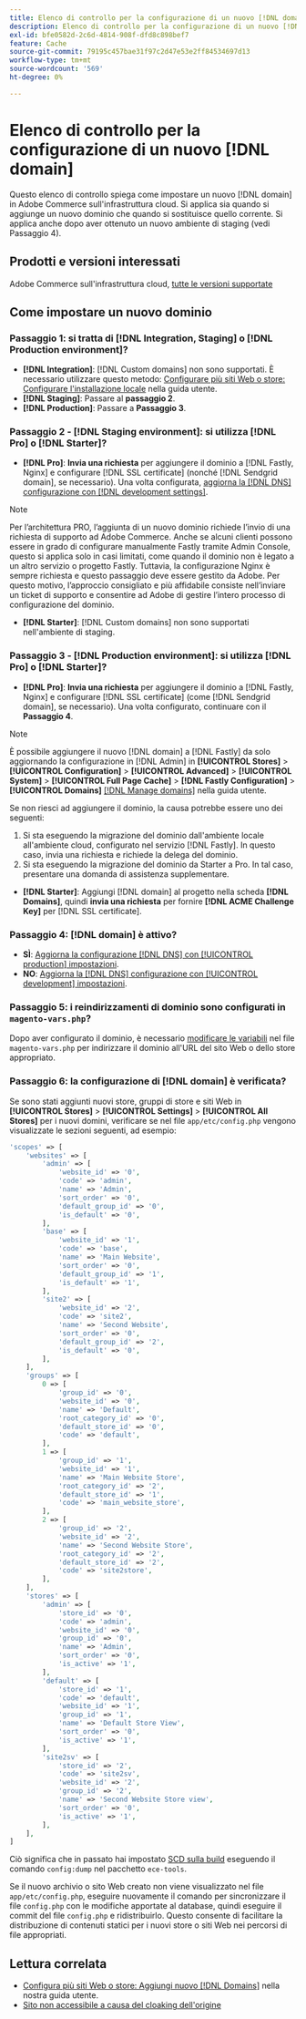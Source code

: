 ```yaml
---
title: Elenco di controllo per la configurazione di un nuovo [!DNL domain]
description: Elenco di controllo per la configurazione di un nuovo [!DNL domain] in Adobe Commerce su un'infrastruttura cloud.
exl-id: bfe0582d-2c6d-4814-908f-dfd8c898bef7
feature: Cache
source-git-commit: 79195c457bae31f97c2d47e53e2ff84534697d13
workflow-type: tm+mt
source-wordcount: '569'
ht-degree: 0%

---
```


# Elenco di controllo per la configurazione di un nuovo [!DNL domain]

Questo elenco di controllo spiega come impostare un nuovo [!DNL domain] in Adobe Commerce sull&#39;infrastruttura cloud. Si applica sia quando si aggiunge un nuovo dominio che quando si sostituisce quello corrente. Si applica anche dopo aver ottenuto un nuovo ambiente di staging (vedi Passaggio 4).

## Prodotti e versioni interessati

Adobe Commerce sull&#39;infrastruttura cloud, [tutte le versioni supportate](https://www.adobe.com/content/dam/cc/en/legal/terms/enterprise/pdfs/Adobe-Commerce-Software-Lifecycle-Policy.pdf)

## Come impostare un nuovo dominio

### Passaggio 1: si tratta di [!DNL Integration, Staging] o [!DNL Production environment]?

* **[!DNL Integration]**: [!DNL Custom domains] non sono supportati. È necessario utilizzare questo metodo: [Configurare più siti Web o store: Configurare l&#39;installazione locale](https://experienceleague.adobe.com/docs/commerce-cloud-service/user-guide/configure-store/multiple-sites.html?lang=it#add-new-domains) nella guida utente.
* **[!DNL Staging]**: Passare al **passaggio 2**.
* **[!DNL Production]**: Passare a **Passaggio 3**.

### Passaggio 2 - [!DNL Staging environment]: si utilizza [!DNL Pro] o [!DNL Starter]?

* **[!DNL Pro]**: **Invia una richiesta** per aggiungere il dominio a [!DNL Fastly, Nginx] e configurare [!DNL SSL certificate] (nonché [!DNL Sendgrid domain], se necessario). Una volta configurata, [aggiorna la [!DNL DNS] configurazione con [!DNL development settings]](https://experienceleague.adobe.com/docs/commerce-cloud-service/user-guide/cdn/setup-fastly/fastly-configuration.html?lang=it#update-dns-configuration-with-development-settings).

>[!NOTE]
>
>Per l’architettura PRO, l’aggiunta di un nuovo dominio richiede l’invio di una richiesta di supporto ad Adobe Commerce. Anche se alcuni clienti possono essere in grado di configurare manualmente Fastly tramite Admin Console, questo si applica solo in casi limitati, come quando il dominio non è legato a un altro servizio o progetto Fastly. Tuttavia, la configurazione Nginx è sempre richiesta e questo passaggio deve essere gestito da Adobe. Per questo motivo, l’approccio consigliato e più affidabile consiste nell’inviare un ticket di supporto e consentire ad Adobe di gestire l’intero processo di configurazione del dominio.


* **[!DNL Starter]**: [!DNL Custom domains] non sono supportati nell&#39;ambiente di staging.

### Passaggio 3 - [!DNL Production environment]: si utilizza [!DNL Pro] o [!DNL Starter]?

* **[!DNL Pro]**: **Invia una richiesta** per aggiungere il dominio a [!DNL Fastly, Nginx] e configurare [!DNL SSL certificate] (come [!DNL Sendgrid domain], se necessario). Una volta configurato, continuare con il **Passaggio 4**.

>[!NOTE]
>
>È possibile aggiungere il nuovo [!DNL domain] a [!DNL Fastly] da solo aggiornando la configurazione in [!DNL Admin] in **[!UICONTROL Stores]** > **[!UICONTROL Configuration]** > **[!UICONTROL Advanced]** > **[!UICONTROL System]** > **[!UICONTROL Full Page Cache]** > **[!DNL Fastly Configuration]** > **[!UICONTROL Domains]** [[!DNL Manage domains]](https://experienceleague.adobe.com/docs/commerce-cloud-service/user-guide/cdn/setup-fastly/fastly-custom-cache-configuration.html?lang=it#manage-domains) nella guida utente.
>
>
>Se non riesci ad aggiungere il dominio, la causa potrebbe essere uno dei seguenti:
>
>1. Si sta eseguendo la migrazione del dominio dall&#39;ambiente locale all&#39;ambiente cloud, configurato nel servizio [!DNL Fastly]. In questo caso, invia una richiesta e richiede la delega del dominio.
>1. Si sta eseguendo la migrazione del dominio da Starter a Pro. In tal caso, presentare una domanda di assistenza supplementare.

* **[!DNL Starter]**: Aggiungi [!DNL domain] al progetto nella scheda **[!DNL Domains]**, quindi **invia una richiesta** per fornire **[!DNL ACME Challenge Key]** per [!DNL SSL certificate].

### Passaggio 4: [!DNL domain] è attivo?

* **SÌ**: [Aggiorna la configurazione [!DNL DNS] con [!UICONTROL production] impostazioni](https://experienceleague.adobe.com/docs/commerce-cloud-service/user-guide/launch/checklist.html?lang=it#update-dns-configuration-with-production-settings).
* **NO**: [Aggiorna la  [!DNL DNS] configurazione con [!UICONTROL development] impostazioni](https://experienceleague.adobe.com/docs/commerce-cloud-service/user-guide/cdn/setup-fastly/fastly-configuration.html?lang=it#update-dns-configuration-with-development-settings).

### Passaggio 5: i reindirizzamenti di dominio sono configurati in `magento-vars.php`?

Dopo aver configurato il dominio, è necessario [modificare le variabili](https://experienceleague.adobe.com/it/docs/commerce-on-cloud/user-guide/configure-store/multiple-sites#modify-variables) nel file `magento-vars.php` per indirizzare il dominio all&#39;URL del sito Web o dello store appropriato.

### Passaggio 6: la configurazione di [!DNL domain] è verificata?

Se sono stati aggiunti nuovi store, gruppi di store e siti Web in **[!UICONTROL Stores]** > **[!UICONTROL Settings]** > **[!UICONTROL All Stores]** per i nuovi domini, verificare se nel file `app/etc/config.php` vengono visualizzate le sezioni seguenti, ad esempio:

```php
'scopes' => [
    'websites' => [
        'admin' => [
            'website_id' => '0',
            'code' => 'admin',
            'name' => 'Admin',
            'sort_order' => '0',
            'default_group_id' => '0',
            'is_default' => '0',
        ],
        'base' => [
            'website_id' => '1',
            'code' => 'base',
            'name' => 'Main Website',
            'sort_order' => '0',
            'default_group_id' => '1',
            'is_default' => '1',
        ],
        'site2' => [
            'website_id' => '2',
            'code' => 'site2',
            'name' => 'Second Website',
            'sort_order' => '0',
            'default_group_id' => '2',
            'is_default' => '0',
        ],
    ],
    'groups' => [
        0 => [
            'group_id' => '0',
            'website_id' => '0',
            'name' => 'Default',
            'root_category_id' => '0',
            'default_store_id' => '0',
            'code' => 'default',
        ],
        1 => [
            'group_id' => '1',
            'website_id' => '1',
            'name' => 'Main Website Store',
            'root_category_id' => '2',
            'default_store_id' => '1',
            'code' => 'main_website_store',
        ],
        2 => [
            'group_id' => '2',
            'website_id' => '2',
            'name' => 'Second Website Store',
            'root_category_id' => '2',
            'default_store_id' => '2',
            'code' => 'site2store',
        ],
    ],
    'stores' => [
        'admin' => [
            'store_id' => '0',
            'code' => 'admin',
            'website_id' => '0',
            'group_id' => '0',
            'name' => 'Admin',
            'sort_order' => '0',
            'is_active' => '1',
        ],
        'default' => [
            'store_id' => '1',
            'code' => 'default',
            'website_id' => '1',
            'group_id' => '1',
            'name' => 'Default Store View',
            'sort_order' => '0',
            'is_active' => '1',
        ],
        'site2sv' => [
            'store_id' => '2',
            'code' => 'site2sv',
            'website_id' => '2',
            'group_id' => '2',
            'name' => 'Second Website Store view',
            'sort_order' => '0',
            'is_active' => '1',
        ],
    ],
]
```

Ciò significa che in passato hai impostato [SCD sulla build](https://experienceleague.adobe.com/it/docs/commerce-on-cloud/user-guide/develop/deploy/static-content#setting-the-scd-on-build) eseguendo il comando `config:dump` nel pacchetto `ece-tools`.

Se il nuovo archivio o sito Web creato non viene visualizzato nel file `app/etc/config.php`, eseguire nuovamente il comando per sincronizzare il file `config.php` con le modifiche apportate al database, quindi eseguire il commit del file `config.php` e ridistribuirlo. Questo consente di facilitare la distribuzione di contenuti statici per i nuovi store o siti Web nei percorsi di file appropriati.

## Lettura correlata

* [Configura più siti Web o store: Aggiungi nuovo [!DNL Domains]](https://experienceleague.adobe.com/docs/commerce-cloud-service/user-guide/configure-store/multiple-sites.html?lang=it#add-new-domains) nella nostra guida utente.
* [Sito non accessibile a causa del cloaking dell&#39;origine](https://experienceleague.adobe.com/it/docs/experience-cloud-kcs/kbarticles/ka-26856)
